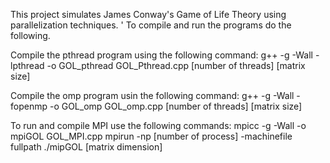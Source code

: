 This project simulates James Conway's Game of Life Theory using parallelization techniques.
'
To compile and run the programs do the following.

Compile the pthread program using the following command:
    g++ -g -Wall -lpthread -o GOL_pthread GOL_Pthread.cpp [number of threads] [matrix size]

Compile the omp program usin the following command:
    g++ -g -Wall -fopenmp -o GOL_omp GOL_omp.cpp [number of threads] [matrix size]
   
To run and compile MPI use the following commands:
    mpicc -g -Wall -o mpiGOL GOL_MPI.cpp 
    mpirun -np [number of process] -machinefile fullpath ./mipGOL [matrix dimension]
